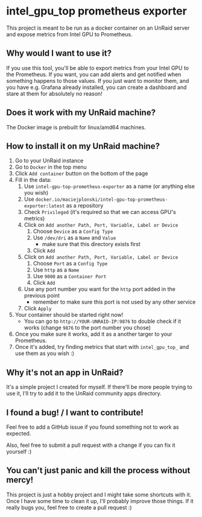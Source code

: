 # intel_gpu_top prometheus exporter

This project is meant to be run as a docker container on an UnRaid server and expose metrics from Intel GPU to 
Prometheus.

## Why would I want to use it?

If you use this tool, you'll be able to export metrics from your Intel GPU to the Prometheus. If you want, you can
add alerts and get notified when something happens to those values. If you just want to monitor them, and you have
e.g. Grafana already installed, you can create a dashboard and stare at them for absolutely no reason!

## Does it work with my UnRaid machine?

The Docker image is prebuilt for linux/amd64 machines.

## How to install it on my UnRaid machine?

1. Go to your UnRaid instance
2. Go to `Docker` in the top menu
3. Click `Add container` button on the bottom of the page
4. Fill in the data:
   1. Use `intel-gpu-top-prometheus-exporter` as a name (or anything else you wish)
   2. Use `docker.io/maciejplonski/intel-gpu-top-prometheus-exporter:latest` as a repository
   3. Check `Privileged` (it's required so that we can access GPU's metrics)
   4. Click on `Add another Path, Port, Variable, Label or Device`
      1. Choose `Device` as a `Config Type`
      2. Use `/dev/dri` as a `Name` and `Value`
         - make sure that this directory exists first
      3. Click `Add`
   5. Click on `Add another Path, Port, Variable, Label or Device`
      1. Choose `Port` as a `Config Type`
      2. Use `http` as a `Name`
      3. Use `9000` as a `Container Port`
      4. Click `Add`
   6. Use any port number you want for the `http` port added in the previous point
       * remember to make sure this port is not used by any other service
   7. Click `Apply`
5. Your container should be started right now!
    - You can go to `http://YOUR-UNRAID-IP:9876` to double check if it works (change `9876` to the port number you chose)
6. Once you make sure it works, add it as a another targer to your Prometheus.
7. Once it's added, try finding metrics that start with `intel_gpu_top_` and use them as you wish :)

## Why it's not an app in UnRaid?

It's a simple project I created for myself. If there'll be more people trying to use it,
I'll try to add it to the UnRaid community apps directory.

## I found a bug! / I want to contribute!

Feel free to add a GitHub issue if you found something not to work as expected.

Also, feel free to submit a pull request with a change if you can fix it yourself :)

## You can't just panic and kill the process without mercy!

This project is just a hobby project and I might take some shortcuts with it. Once I have some time to clean it up,
I'll probably improve those things. If it really bugs you, feel free to create a pull request :)
